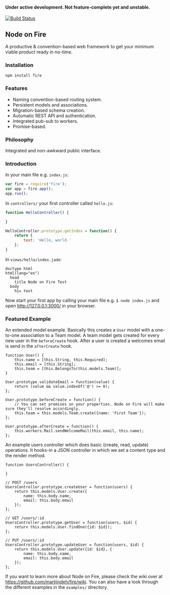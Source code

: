 #### Under active development. Not feature-complete yet and unstable.

[![Build Status](https://travis-ci.org/martijndeh/fire.svg?branch=master)](https://travis-ci.org/martijndeh/fire)
## Node on Fire
A productive & convention-based web framework to get your minimum viable product ready in no-time.

### Installation
```
npm install fire
```

### Features
- Naming convention-based routing system.
- Persistent models and associations.
- Migration-based schema creation.
- Automatic REST API and authentication.
- Integrated pub-sub to workers.
- Promise-based.

### Philosophy

Integrated and non-awkward public interface.

### Introduction

In your main file e.g. `index.js`:
```js
var fire = require('fire');
var app = fire.app();
app.run();
```

In ```controllers/``` your first controller called `hello.js`:
```js
function HelloController() {

}

HelloController.prototype.getIndex = function() {
	return {
		text: 'Hello, world.'
	};
}
```
In `views/hello/index.jade`:
```jade
doctype html
html(lang="en")
  head
    title Node on Fire Test
  body
    h1= text
```

Now start your first app by calling your main file e.g. `$ node index.js` and open http://127.0.0.1:3000/ in your browser.

### Featured Example

An extended model example. Basically this creates a `User` model with a one-to-one association to a Team model. A team model gets created for every new user in the `beforeCreate` hook. After a user is created a welcomes email is send in the `afterCreate` hook.
```
function User() {
	this.name = [this.String, this.Required];
	this.email = [this.String];
	this.team = [this.BelongsTo(this.models.Team)];
}

User.prototype.validateEmail = function(value) {
	return (value && value.indexOf('@') >= 0);	
};

User.prototype.beforeCreate = function() {
	// You can set promises on your properties. Node on Fire will make sure they'll resolve accordingly.
	this.team = this.models.Team.create({name: 'First Team'});
};

User.prototype.afterCreate = function() {
	this.workers.Mail.sendWelcomeMail(this.email, this.name);
};
```

An example users controller which does basic (create, read, update) operations. It hooks-in a JSON controller in which we set a content type and the render method.
```
function UsersController() {
	
}

// POST /users
UsersController.prototype.createUser = function(users) {
	return this.models.User.create({
		name: this.body.name,
		email: this.body.email
	});
};

// GET /users/:id
UsersController.prototype.getUser = function(users, $id) {
	return this.models.User.findOne({id: $id});
};

// PUT /users/:id
UsersController.prototype.updateUser = function(users, $id) {
	return this.models.User.update({id: $id}, {
		name: this.body.name,
		email: this.body.email
	});
};
```

If you want to learn more about Node on Fire, please check the wiki over at https://github.com/martijndeh/fire/wiki. You can also have a look through the different examples in the `examples/` directory.
